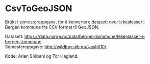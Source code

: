 # CsvToGeoJSON

Brukt i semesteroppgave, for å konvertere datasett
over lekeplasser i Bergen kommune fra CSV format til GeoJSON.

Datasett: https://data.norge.no/data/bergen-kommune/lekeplasser-i-bergen-kommune <br>
Semesteroppgave: http://wildboy.uib.no/~ash010/

Kode: Arien Shibani og Tor Hagland.
